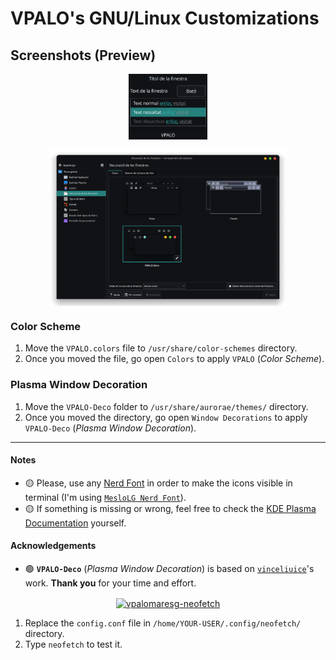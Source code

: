 # VPALO's GNU/Linux Customizations
## Screenshots (Preview)
<p align="center"><img width=25% src="./preview/color-scheme.png" align="center" alt="VPALO-Color-Scheme" /></p>
<p align="center"><img width=75% src="./preview/window-decoration.png" align="center" alt="VPALO-Window-Decoration" /></p>

### Color Scheme
1. Move the `VPALO.colors` file to `/usr/share/color-schemes` directory.
2. Once you moved the file, go open `Colors` to apply `VPALO` (*Color Scheme*).

### Plasma Window Decoration
1. Move the `VPALO-Deco` folder to `/usr/share/aurorae/themes/` directory.
2. Once you moved the directory, go open  `Window Decorations` to apply `VPALO-Deco` (*Plasma Window Decoration*).

---

#### Notes
- 🟡 Please, use any [Nerd Font](https://www.nerdfonts.com/font-downloads) in order to make the icons visible in terminal (I'm using [`MesloLG Nerd Font`](https://github.com/ryanoasis/nerd-fonts/releases/download/v3.0.2/Meslo.zip)).
- 🟡 If something is missing or wrong, feel free to check the [KDE Plasma Documentation](https://develop.kde.org/docs/plasma/) yourself.

#### Acknowledgements
- 🟢 **`VPALO-Deco`** (*Plasma Window Decoration*) is based on [`vinceliuice`](https://github.com/vinceliuice/MacSonoma-kde)'s work. **Thank you** for your time and effort.

<p align="center"><a href="https://raw.githubusercontent.com/vpalomaresg/neofetch-config/main/Screenshot.png" target="_blank"><img src="./Screenshot.png" align="center" alt="vpalomaresg-neofetch" /></a>

1. Replace the `config.conf` file in `/home/YOUR-USER/.config/neofetch/` directory.
2. Type `neofetch` to test it.
